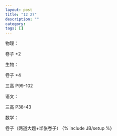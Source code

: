 ```yaml
---
layout: post
title: "12 27"
description: ""
category: 
tags: []
---
```

物理：

卷子 *2

生物：

卷子 *4

三高 P99-102

语文：

三高 P38-43

数学：

卷子（两道大题+半张卷子）
{% include JB/setup %}
